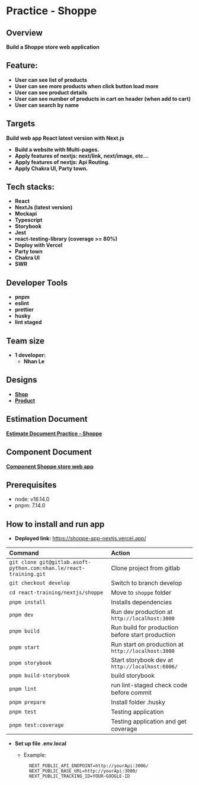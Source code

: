 # Practice - Shoppe

## **Overview**

**Build a Shoppe store web application**

## Feature:

- **User can see list of products**
- **User can see more products when click button load more**
- **User can see product details**
- **User can see number of products in cart on header (when add to cart)**
- **User can search by name**

## Targets

**Build web app React latest version with Next.js**

- **Build a website with Multi-pages.**
- **Apply features of nextjs: next/link, next/image, etc…**
- **Apply features of nextjs: Api Routing.**
- **Apply Chakra UI, Party town.**

## Tech stacks:

- **React**
- **NextJs (latest version)**
- **Mockapi**
- **Typescript**
- **Storybook**
- **Jest**
- **react-testing-library (coverage >= 80%)**
- **Deploy with Vercel**
- **Party town**
- **Chakra UI**
- **SWR**

## Developer Tools

- **pnpm**
- **eslint**
- **prettier**
- **husky**
- **lint staged**

## **Team size**

- **1 developer:**
  - **Nhan Le**

## **Designs**

- [**Shop**](<https://www.figma.com/file/hzs1lkW5TzXMYaYb0L9AG4/Shoppe-(Community)?node-id=338%3A103>)
- [**Product**](<https://www.figma.com/file/hzs1lkW5TzXMYaYb0L9AG4/Shoppe-(Community)?node-id=50%3A133>)

## **Estimation Document**

[**Estimate Document Practice - Shoppe**](https://www.notion.so/Estimate-Document-Practice-Shoppe-c3ad720801fc4d9f92860b8ed28ad55d)

## **Component Document**

[**Component Shoppe store web app**](https://www.notion.so/Component-Shoppe-store-web-app-15a672db17184773b2abe4de46a5edbd)

## **Prerequisites**

- node: v16.14.0
- pnpm: 7.14.0

## **How to install and run app**

- **Deployed link:** https://shoppe-app-nextjs.vercel.app/

| Command                                                            | Action                                             |
| :----------------------------------------------------------------- | :------------------------------------------------- |
| `git clone git@gitlab.asoft-python.com:nhan.le/react-training.git` | Clone project from gitlab                          |
| `git checkout develop`                                             | Switch to branch develop                           |
| `cd react-training/nextjs/shoppe`                                  | Move to `shoppe` folder                            |
| `pnpm install`                                                     | Installs dependencies                              |
| `pnpm dev`                                                         | Run dev production at `http://localhost:3000`      |
| `pnpm build`                                                       | Run build for production before start production   |
| `pnpm start`                                                       | Run start on production at `http://localhost:3000` |
| `pnpm storybook`                                                   | Start storybook dev at `http://localhost:6006/`    |
| `pnpm build-storybook`                                             | build storybook                                    |
| `pnpm lint`                                                        | run lint-staged check code before commit           |
| `pnpm prepare`                                                     | Install folder .husky                              |
| `pnpm test`                                                        | Testing application                                |
| `pnpm test:coverage`                                               | Testing application and get coverage               |

- **Set up file .env.local**

  - Example:
    ```
      NEXT_PUBLIC_API_ENDPOINT=http://yourApi:3006/
      NEXT_PUBLIC_BASE_URL=http://yourApi:3000/
      NEXT_PUBLIC_TRACKING_ID=YOUR-GOOGLE-ID
    ```

